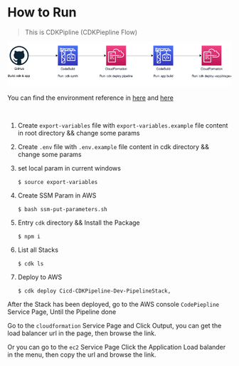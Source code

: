 # How to Run

> This is CDKPipline (CDKPiepline Flow)

![Alt text](images/cdk-pipeline-ecs.png)

You can find the environment reference in [here][Environments] and [here][Environment variables in build environments]

&thinsp;

1. Create `export-variables` file with `export-variables.example` file content in root directory && change some params

2. Create `.env` file with `.env.example` file content in cdk directory && change some params

3. set local param in current windows

    ```properties
    $ source export-variables
    ```

4. Create SSM Param in AWS

    ```properties
    $ bash ssm-put-parameters.sh
    ```

5. Entry `cdk` directory && Install the Package

    ```properties
    $ npm i
    ```

6. List all Stacks

    ```properties
    $ cdk ls
    ```

7. Deploy to AWS

    ```properties
    $ cdk deploy Cicd-CDKPipeline-Dev-PipelineStack,
    ```

After the Stack has been deployed, go to the AWS console `CodePiepline` Service Page, Until the Pipeline done

Go to the `cloudformation` Service Page and Click Output, you can get the load balancer url in the page, then browse the link.

Or you can go to the `ec2` Service Page Click the Application Load balander in the menu, then copy the url and browse the link.


<!-- Reference -->

[Environments]: https://docs.aws.amazon.com/cdk/latest/guide/environments.html
[Environment variables in build environments]: https://docs.aws.amazon.com/codebuild/latest/userguide/build-env-ref-env-vars.html
